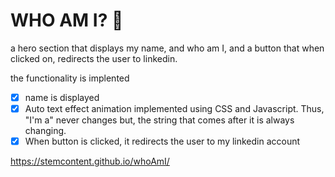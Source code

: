 # WHO AM I? 👀 
a hero section that displays my name, and who am I, and a button that when clicked on, redirects the user to linkedin.

the functionality is implented 
* [x] name is displayed
* [x] Auto text effect animation implemented using CSS and Javascript. Thus, "I'm a" never changes but, the string that comes after it is always changing. 
* [x] When button is clicked, it redirects the user to my linkedin account

https://stemcontent.github.io/whoAmI/
